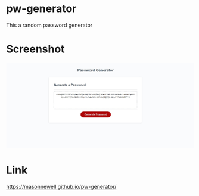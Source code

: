 <!-- @format -->

# pw-generator

This a random password generator

# Screenshot

![Screenshot](./images/demo.jpg)

# Link

https://masonnewell.github.io/pw-generator/
